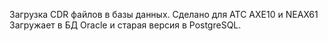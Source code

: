 Загрузка CDR файлов в базы данных.
Сделано для АТС AXE10 и NEAX61
Загружает в БД Oracle и старая версия в PostgreSQL.
